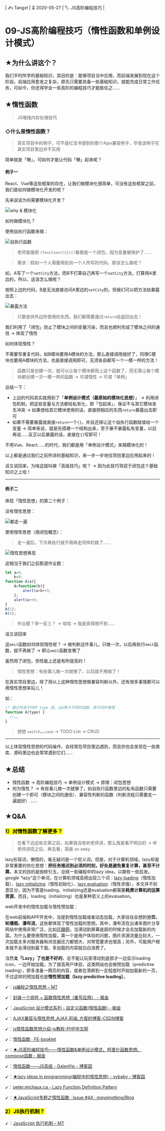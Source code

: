 | ✍️ Tangxt | ⏳ 2020-05-27 | 🏷️ JS高阶编程技巧  |

# 09-JS高阶编程技巧（惰性函数和单例设计模式）

## ★为什么讲这个？

我们平时所学的基础知识，其目的是：能够项目当中应用，而前端发展到现在这个阶段，前端应用愈发之复杂，原先只需要具备一些基础知识，就能完成日常工作任务，可如今，你还得学会一些高阶的编程技巧才能胜任之……

## ★惰性函数

> JS堆栈内存处理技巧

### ◇什么是惰性函数？

> 真实项目中的例子，可不是红宝书提到的那个Ajax兼容例子，毕竟该例子在真实项目里边并不实用

简单就是「懒」，可如何才能让代码「懒」起来呢？

#### 例子一

React、Vue等这些框架的存在，让我们做模块化很简单，可没有这些框架之前，我们是如何做模块化开发的呢？

先来说说为何需要模块化开发？

![why & 模块化](assets/img/2020-05-27-21-09-58.png)

如何做模块化？

使用自执行函数来搞：

![自执行函数](assets/img/2020-05-27-21-17-49.png)

> 老师直接把 `(function(){})()`看做是一个闭包，因为变量被保护了……

> 需求：假如一个人需要用到另一个人所写的代码，那该怎么做呢？

如，A写了一个`setCity`方法，而B不打算自己再写一个`setCity`方法，打算用A里边的，所以，这该怎么做呢？

按照上边的代码，B是无法直接访问A里边的`setCity`的，但我们可以把方法给暴露出去：

![暴露方法](assets/img/2020-05-27-21-49-34.png)

> 只要是供外边所使用的东西，我们都需要通过`return`给返回出去！

我们利用了「闭包」防止了模块之间的变量污染，而且也顺利完成了模块之间的通信 -> 体现了惰性

如何体现惰性？

不需要写重复代码，如B模块要用A模块的方法，那么直接调用就好了，同理C模块也要用A模块的方法，也是直接调用即可，无须各自都写一个一模一样的方法！

> 函数只是创建一次，就可以让每个模块都用上这个函数了，而无需让每个模块都创建一次一模一样的函数 -> 可谓惰性 -> 可谓「单例」

总结一下：

- 上边的代码其实就用到了「**单例设计模式（最原始的模块化思想）**」 -> 利用闭包机制，把这些变量与方法都给私有化，即「包起来」，保证不与其它模块发生冲突 -> 如果想给其它模块使用的话，直接把相应的东西`return`暴露出去即可
- 如果不需要暴露就直接`return`一个`{}`，并且还得让这个自执行函数赋值给一个变量 -> 简单来说，就是先搭建一个结构出来，至于暴不暴露私有变量，以后再说……反正以后暴露的话，直接在`{}`写即可！

不用Vue、React……的时代，我们都是用「单例设计模式」来搞模块化的！

以上都是通过我们之前所讲的基础知识，来一步一步地往项目里边应用起来的！

话又说回来，为啥这就叫做「高级技巧」呢？ -> 因为此技巧驾驭于闭包这个基础知识之上哈！

---

#### 例子二

体现「惰性思想」的第二个例子：

没有惰性思想：

![都走一遍](assets/img/2020-05-27-23-31-57.png)

使用惰性思想（用闭包概念）：

> 走一遍后，下次再执行就不用再走同样的路了……

![惰性思想再现](assets/img/2020-05-28-00-07-25.png)

这相当于我们之前那道作业题：

``` js
let a=0,
    b=0;
function A(a){
    A=function(b){
        alert(a+b++);
    };
    alert(a++);
}
A(1);
A(2);
```

> 作业题？举一反三？ -> 哈哈 -> 我是真得想不到……

话又说回来

这`emit`函数如何体现惰性呢？ -> 做判断这件事儿，只做一次，以后再执行`emit`函数，就不再做了 -> 即让`emit`函数变懒了

虽然用了闭包，但性能上还是有所提高的！

> 惰性思想：有些事儿做一次就够了，以后就不用做了！

在真实项目里边，除了用以上这种惰性思想做兼容判断以外，还有很多事情都可以用惰性思想来玩儿！

如：

``` js
// 通过传递不同的 type 值，让A等于不同的函数，做不同的事情
function A(type) {
  //……
}
```

> 想想 `switch……case` -> TODO List -> CRUD

---

以上体现惰性思想的代码操作，会经常在项目里边遇到，而且你也会发现在一些类库、源码里边也会常常遇到它们……

## ★总结

- 惰性函数 -> 高阶编程技巧 -> 单例设计模式 -> 原理：闭包思想
- 何为惰性？ -> 有些事儿做一次就够了，如自执行函数里边的私有函数只需要创建一个即可（模块之间的通信）、兼容性判断的函数（判断流程只需要走一遍就好）……

## ★Q&A

### <mark>1）对惰性函数了解更多？</mark>

> 在看下边这些文章之前，如果我没有听老师讲，那么我是看不明白的 -> 听老师讲完之后，再去看，简直 so easy

lazy形容词，懒惰的，毫无疑问是一个贬义词。但是，对于计算机领域，lazy却是非常重要的优化思想：**把任务推迟到必须的时刻，好处是避免重复计算，甚至不计算**。本文的目的是抛砖引玉，总结一些编程中的lazy idea，以期有一些启发。google “lazy”这个单词，在计算机领域高频出现三个词：[lazy loading](https://en.wikipedia.org/wiki/Lazy_loading)（惰性加载）、[lazy initializing](https://en.wikipedia.org/wiki/Lazy_initialization)（惰性初始化）、[lazy evaluation](https://en.wikipedia.org/wiki/Lazy_evaluation)（惰性求值），本文并不刻意区分，因为不管是loading、initializing还是evaluation都需要**耗费计算机的运算资源**，而且，loading（initializing）也是某种意义上的evaluation。

web开发中的惰性加载与惰性预加载：

在web前端和APP开发中，当提到惰性加载或者动态加载，大家往往会想到**分页、轮播图、瀑布流**，这些都体现了惰性加载的思想。其中，瀑布流在出诸多图片分享网站中使用非常广泛，比如[花瓣网](http://huaban.com/)，当滑动到屏幕底部的时候才会去加载新的内容。为什么要使用惰性加载，第一个是用户体验的问题，图片资源流量比较大，一次加载太多对服务器和浏览器压力都很大，对带宽要求也很高；另外，可能用户根本就不会滑动到最下面，多加载的内容就白白浪费了。 

当然**太「Lazy」了也是不好的**，总不能让玩家滑动到底部才一边显示loading icon，一边开始加载。为了提高用户体验，这类网站也会做预加载（predictive loading），即多准备一两页的内容，或者在滑屏到一定程度时开始加载新的一页，不过这样的预加载也是**惰性预加载（lazy predictive loading）**。

➹：[js编程之惰性思想 – MT](https://www.manster.me/?p=225)

➹：[封装一个组件 + 函数惰性思想（重写应用） - 掘金](https://juejin.im/post/5aff7a0ff265da0b75285fb6)

➹：[JavaScript 设计模式系列 - 自定义函数(惰性函数) - 掘金](https://juejin.im/post/591e3347570c3500698795e4)

➹：[AJAX兼容与惰性思想_AJAX,前端_方震的博客-CSDN博客](https://blog.csdn.net/lemon_0227/article/details/84578435)

➹：[js惰性函数思想介绍-js教程-PHP中文网](https://m.php.cn/article/405815.html)

➹：[惰性函数 · FE-booklet](https://xiaohuochai.site/JS/ECMA/types/LazyFunction.html)

➹：[★JS高阶编程技巧——惰性函数&单例设计模式、柯里化函数思想、compose函数 - 掘金](https://juejin.im/post/5eb929b75188256d3a5e9cbe)

➹：[惰性函数——JS高级 - GalenYip - 博客园](https://www.cnblogs.com/galenyip/p/4613430.html)

➹：[★lazy ideas in programming(编程中的惰性思想) - xybaby - 博客园](https://www.cnblogs.com/xybaby/p/6425735.html)

➹：[peter.michaux.ca - Lazy Function Definition Pattern](http://peter.michaux.ca/articles/lazy-function-definition-pattern)

➹：[★JavaScript专题之惰性函数 · Issue #44 · mqyqingfeng/Blog](https://github.com/mqyqingfeng/Blog/issues/44)

### <mark>2）JS执行机制？</mark>

➹：[JavaScript 执行机制 – MT](https://www.manster.me/?p=711)




























